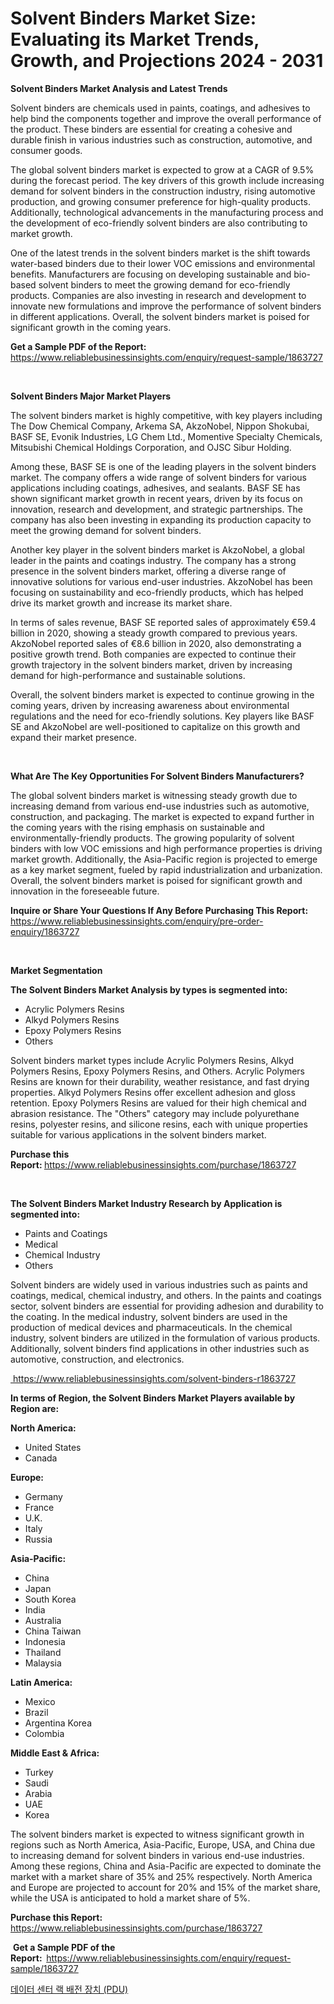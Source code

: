 <p><h1>Solvent Binders Market Size: Evaluating its Market Trends, Growth, and Projections 2024 - 2031</h1></p><p><strong>Solvent Binders Market Analysis and Latest Trends</strong></p>
<p><p>Solvent binders are chemicals used in paints, coatings, and adhesives to help bind the components together and improve the overall performance of the product. These binders are essential for creating a cohesive and durable finish in various industries such as construction, automotive, and consumer goods. </p><p>The global solvent binders market is expected to grow at a CAGR of 9.5% during the forecast period. The key drivers of this growth include increasing demand for solvent binders in the construction industry, rising automotive production, and growing consumer preference for high-quality products. Additionally, technological advancements in the manufacturing process and the development of eco-friendly solvent binders are also contributing to market growth.</p><p>One of the latest trends in the solvent binders market is the shift towards water-based binders due to their lower VOC emissions and environmental benefits. Manufacturers are focusing on developing sustainable and bio-based solvent binders to meet the growing demand for eco-friendly products. Companies are also investing in research and development to innovate new formulations and improve the performance of solvent binders in different applications. Overall, the solvent binders market is poised for significant growth in the coming years.</p></p>
<p><strong>Get a Sample PDF of the Report:&nbsp;</strong> <a href="https://www.reliablebusinessinsights.com/enquiry/request-sample/1863727">https://www.reliablebusinessinsights.com/enquiry/request-sample/1863727</a></p>
<p>&nbsp;</p>
<p><strong>Solvent Binders Major Market Players</strong></p>
<p><p>The solvent binders market is highly competitive, with key players including The Dow Chemical Company, Arkema SA, AkzoNobel, Nippon Shokubai, BASF SE, Evonik Industries, LG Chem Ltd., Momentive Specialty Chemicals, Mitsubishi Chemical Holdings Corporation, and OJSC Sibur Holding.</p><p>Among these, BASF SE is one of the leading players in the solvent binders market. The company offers a wide range of solvent binders for various applications including coatings, adhesives, and sealants. BASF SE has shown significant market growth in recent years, driven by its focus on innovation, research and development, and strategic partnerships. The company has also been investing in expanding its production capacity to meet the growing demand for solvent binders.</p><p>Another key player in the solvent binders market is AkzoNobel, a global leader in the paints and coatings industry. The company has a strong presence in the solvent binders market, offering a diverse range of innovative solutions for various end-user industries. AkzoNobel has been focusing on sustainability and eco-friendly products, which has helped drive its market growth and increase its market share.</p><p>In terms of sales revenue, BASF SE reported sales of approximately €59.4 billion in 2020, showing a steady growth compared to previous years. AkzoNobel reported sales of €8.6 billion in 2020, also demonstrating a positive growth trend. Both companies are expected to continue their growth trajectory in the solvent binders market, driven by increasing demand for high-performance and sustainable solutions.</p><p>Overall, the solvent binders market is expected to continue growing in the coming years, driven by increasing awareness about environmental regulations and the need for eco-friendly solutions. Key players like BASF SE and AkzoNobel are well-positioned to capitalize on this growth and expand their market presence.</p></p>
<p>&nbsp;</p>
<p><strong>What Are The Key Opportunities For Solvent Binders Manufacturers?</strong></p>
<p><p>The global solvent binders market is witnessing steady growth due to increasing demand from various end-use industries such as automotive, construction, and packaging. The market is expected to expand further in the coming years with the rising emphasis on sustainable and environmentally-friendly products. The growing popularity of solvent binders with low VOC emissions and high performance properties is driving market growth. Additionally, the Asia-Pacific region is projected to emerge as a key market segment, fueled by rapid industrialization and urbanization. Overall, the solvent binders market is poised for significant growth and innovation in the foreseeable future.</p></p>
<p><strong>Inquire or Share Your Questions If Any Before Purchasing This Report:</strong> <a href="https://www.reliablebusinessinsights.com/enquiry/pre-order-enquiry/1863727">https://www.reliablebusinessinsights.com/enquiry/pre-order-enquiry/1863727</a></p>
<p>&nbsp;</p>
<p><strong>Market Segmentation</strong></p>
<p><strong>The Solvent Binders Market Analysis by types is segmented into:</strong></p>
<p><ul><li>Acrylic Polymers Resins</li><li>Alkyd Polymers Resins</li><li>Epoxy Polymers Resins</li><li>Others</li></ul></p>
<p><p>Solvent binders market types include Acrylic Polymers Resins, Alkyd Polymers Resins, Epoxy Polymers Resins, and Others. Acrylic Polymers Resins are known for their durability, weather resistance, and fast drying properties. Alkyd Polymers Resins offer excellent adhesion and gloss retention. Epoxy Polymers Resins are valued for their high chemical and abrasion resistance. The "Others" category may include polyurethane resins, polyester resins, and silicone resins, each with unique properties suitable for various applications in the solvent binders market.</p></p>
<p><strong>Purchase this Report:&nbsp;</strong><a href="https://www.reliablebusinessinsights.com/purchase/1863727">https://www.reliablebusinessinsights.com/purchase/1863727</a></p>
<p>&nbsp;</p>
<p><strong>The Solvent Binders Market Industry Research by Application is segmented into:</strong></p>
<p><ul><li>Paints and Coatings</li><li>Medical</li><li>Chemical Industry</li><li>Others</li></ul></p>
<p><p>Solvent binders are widely used in various industries such as paints and coatings, medical, chemical industry, and others. In the paints and coatings sector, solvent binders are essential for providing adhesion and durability to the coating. In the medical industry, solvent binders are used in the production of medical devices and pharmaceuticals. In the chemical industry, solvent binders are utilized in the formulation of various products. Additionally, solvent binders find applications in other industries such as automotive, construction, and electronics.</p></p>
<p><a href="https://www.reliablebusinessinsights.com/solvent-binders-r1863727">&nbsp;https://www.reliablebusinessinsights.com/solvent-binders-r1863727</a></p>
<p><strong>In terms of Region, the Solvent Binders Market Players available by Region are:</strong></p>
<p>
    <p> <strong> North America: </strong>
        <ul>
            <li>United States</li>
            <li>Canada</li>
        </ul>
        </p> 
    <p> <strong> Europe: </strong>
        <ul>
            <li>Germany</li>
            <li>France</li>
            <li>U.K.</li>
            <li>Italy</li>
            <li>Russia</li>
        </ul>
        </p> 
    <p> <strong> Asia-Pacific: </strong>
        <ul>
            <li>China</li>
            <li>Japan</li>
            <li>South Korea</li>
            <li>India</li>
            <li>Australia</li>
            <li>China Taiwan</li>
            <li>Indonesia</li>
            <li>Thailand</li>
            <li>Malaysia</li>
        </ul>
        </p> 
    <p> <strong> Latin America: </strong>
        <ul>
            <li>Mexico</li>
            <li>Brazil</li>
            <li>Argentina Korea</li>
            <li>Colombia</li>
        </ul>
        </p> 
    <p> <strong> Middle East & Africa: </strong>
        <ul>
            <li>Turkey</li>
            <li>Saudi</li>
            <li>Arabia</li>
            <li>UAE</li>
            <li>Korea</li>
        </ul>
    </p>
    </p>
<p><p>The solvent binders market is expected to witness significant growth in regions such as North America, Asia-Pacific, Europe, USA, and China due to increasing demand for solvent binders in various end-use industries. Among these regions, China and Asia-Pacific are expected to dominate the market with a market share of 35% and 25% respectively. North America and Europe are projected to account for 20% and 15% of the market share, while the USA is anticipated to hold a market share of 5%.</p></p>
<p><strong>Purchase this Report: </strong><a href="https://www.reliablebusinessinsights.com/purchase/1863727">https://www.reliablebusinessinsights.com/purchase/1863727</a></p>
<p>&nbsp;<strong>Get a Sample PDF of the Report:&nbsp;&nbsp;</strong><a href="https://www.reliablebusinessinsights.com/enquiry/request-sample/1863727">https://www.reliablebusinessinsights.com/enquiry/request-sample/1863727</a></p>
<p><strong></strong></p>
<p><p><a href="https://github.com/Nicolasrown5/Market-Research-Report-List-1/blob/main/5672075144672.md">데이터 센터 랙 배전 장치 (PDU)</a></p></p>